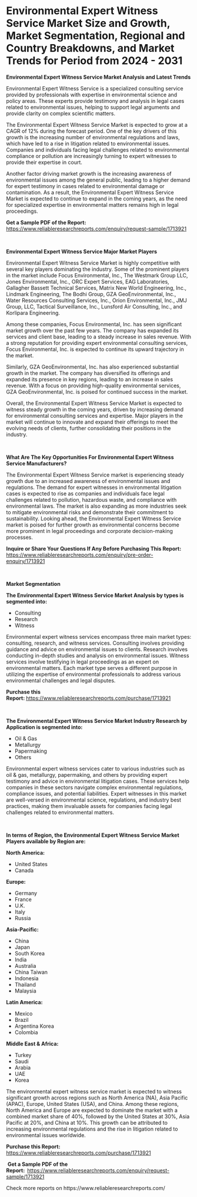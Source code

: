 <p><h1>Environmental Expert Witness Service Market Size and Growth, Market Segmentation, Regional and Country Breakdowns, and Market Trends for Period from 2024 -  2031</h1></p><p><strong>Environmental Expert Witness Service Market Analysis and Latest Trends</strong></p>
<p><p>Environmental Expert Witness Service is a specialized consulting service provided by professionals with expertise in environmental science and policy areas. These experts provide testimony and analysis in legal cases related to environmental issues, helping to support legal arguments and provide clarity on complex scientific matters.</p><p>The Environmental Expert Witness Service Market is expected to grow at a CAGR of 12% during the forecast period. One of the key drivers of this growth is the increasing number of environmental regulations and laws, which have led to a rise in litigation related to environmental issues. Companies and individuals facing legal challenges related to environmental compliance or pollution are increasingly turning to expert witnesses to provide their expertise in court.</p><p>Another factor driving market growth is the increasing awareness of environmental issues among the general public, leading to a higher demand for expert testimony in cases related to environmental damage or contamination. As a result, the Environmental Expert Witness Service Market is expected to continue to expand in the coming years, as the need for specialized expertise in environmental matters remains high in legal proceedings.</p></p>
<p><strong>Get a Sample PDF of the Report:&nbsp;</strong> <a href="https://www.reliableresearchreports.com/enquiry/request-sample/1713921">https://www.reliableresearchreports.com/enquiry/request-sample/1713921</a></p>
<p>&nbsp;</p>
<p><strong>Environmental Expert Witness Service Major Market Players</strong></p>
<p><p>Environmental Expert Witness Service Market is highly competitive with several key players dominating the industry. Some of the prominent players in the market include Focus Environmental, Inc., The Westmark Group LLC, Jones Environmental, Inc., ORC Expert Services, EAG Laboratories, Gallagher Bassett Technical Services, Matrix New World Engineering, Inc., Lindmark Engineering, The Bodhi Group, GZA GeoEnvironmental, Inc., Water Resources Consulting Services, Inc., Orion Environmental, Inc., JMJ Group, LLC, Tactical Surveillance, Inc., Lunsford Air Consulting, Inc., and Korlipara Engineering.</p><p>Among these companies, Focus Environmental, Inc. has seen significant market growth over the past few years. The company has expanded its services and client base, leading to a steady increase in sales revenue. With a strong reputation for providing expert environmental consulting services, Focus Environmental, Inc. is expected to continue its upward trajectory in the market.</p><p>Similarly, GZA GeoEnvironmental, Inc. has also experienced substantial growth in the market. The company has diversified its offerings and expanded its presence in key regions, leading to an increase in sales revenue. With a focus on providing high-quality environmental services, GZA GeoEnvironmental, Inc. is poised for continued success in the market.</p><p>Overall, the Environmental Expert Witness Service Market is expected to witness steady growth in the coming years, driven by increasing demand for environmental consulting services and expertise. Major players in the market will continue to innovate and expand their offerings to meet the evolving needs of clients, further consolidating their positions in the industry.</p></p>
<p>&nbsp;</p>
<p><strong>What Are The Key Opportunities For Environmental Expert Witness Service Manufacturers?</strong></p>
<p><p>The Environmental Expert Witness Service market is experiencing steady growth due to an increased awareness of environmental issues and regulations. The demand for expert witnesses in environmental litigation cases is expected to rise as companies and individuals face legal challenges related to pollution, hazardous waste, and compliance with environmental laws. The market is also expanding as more industries seek to mitigate environmental risks and demonstrate their commitment to sustainability. Looking ahead, the Environmental Expert Witness Service market is poised for further growth as environmental concerns become more prominent in legal proceedings and corporate decision-making processes.</p></p>
<p><strong>Inquire or Share Your Questions If Any Before Purchasing This Report:</strong> <a href="https://www.reliableresearchreports.com/enquiry/pre-order-enquiry/1713921">https://www.reliableresearchreports.com/enquiry/pre-order-enquiry/1713921</a></p>
<p>&nbsp;</p>
<p><strong>Market Segmentation</strong></p>
<p><strong>The Environmental Expert Witness Service Market Analysis by types is segmented into:</strong></p>
<p><ul><li>Consulting</li><li>Research</li><li>Witness</li></ul></p>
<p><p>Environmental expert witness services encompass three main market types: consulting, research, and witness services. Consulting involves providing guidance and advice on environmental issues to clients. Research involves conducting in-depth studies and analysis on environmental issues. Witness services involve testifying in legal proceedings as an expert on environmental matters. Each market type serves a different purpose in utilizing the expertise of environmental professionals to address various environmental challenges and legal disputes.</p></p>
<p><strong>Purchase this Report:&nbsp;</strong><a href="https://www.reliableresearchreports.com/purchase/1713921">https://www.reliableresearchreports.com/purchase/1713921</a></p>
<p>&nbsp;</p>
<p><strong>The Environmental Expert Witness Service Market Industry Research by Application is segmented into:</strong></p>
<p><ul><li>Oil & Gas</li><li>Metallurgy</li><li>Papermaking</li><li>Others</li></ul></p>
<p><p>Environmental expert witness services cater to various industries such as oil & gas, metallurgy, papermaking, and others by providing expert testimony and advice in environmental litigation cases. These services help companies in these sectors navigate complex environmental regulations, compliance issues, and potential liabilities. Expert witnesses in this market are well-versed in environmental science, regulations, and industry best practices, making them invaluable assets for companies facing legal challenges related to environmental matters.</p></p>
<p>&nbsp;</p>
<p><strong>In terms of Region, the Environmental Expert Witness Service Market Players available by Region are:</strong></p>
<p>
    <p> <strong> North America: </strong>
        <ul>
            <li>United States</li>
            <li>Canada</li>
        </ul>
        </p> 
    <p> <strong> Europe: </strong>
        <ul>
            <li>Germany</li>
            <li>France</li>
            <li>U.K.</li>
            <li>Italy</li>
            <li>Russia</li>
        </ul>
        </p> 
    <p> <strong> Asia-Pacific: </strong>
        <ul>
            <li>China</li>
            <li>Japan</li>
            <li>South Korea</li>
            <li>India</li>
            <li>Australia</li>
            <li>China Taiwan</li>
            <li>Indonesia</li>
            <li>Thailand</li>
            <li>Malaysia</li>
        </ul>
        </p> 
    <p> <strong> Latin America: </strong>
        <ul>
            <li>Mexico</li>
            <li>Brazil</li>
            <li>Argentina Korea</li>
            <li>Colombia</li>
        </ul>
        </p> 
    <p> <strong> Middle East & Africa: </strong>
        <ul>
            <li>Turkey</li>
            <li>Saudi</li>
            <li>Arabia</li>
            <li>UAE</li>
            <li>Korea</li>
        </ul>
    </p>
    </p>
<p><p>The environmental expert witness service market is expected to witness significant growth across regions such as North America (NA), Asia Pacific (APAC), Europe, United States (USA), and China. Among these regions, North America and Europe are expected to dominate the market with a combined market share of 40%, followed by the United States at 30%, Asia Pacific at 20%, and China at 10%. This growth can be attributed to increasing environmental regulations and the rise in litigation related to environmental issues worldwide.</p></p>
<p><strong>Purchase this Report: </strong><a href="https://www.reliableresearchreports.com/purchase/1713921">https://www.reliableresearchreports.com/purchase/1713921</a></p>
<p>&nbsp;<strong>Get a Sample PDF of the Report:&nbsp;&nbsp;</strong><a href="https://www.reliableresearchreports.com/enquiry/request-sample/1713921">https://www.reliableresearchreports.com/enquiry/request-sample/1713921</a></p>
<p><strong></strong></p>
<p>Check more reports on https://www.reliableresearchreports.com/</p>